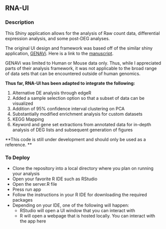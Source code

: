 ## RNA-UI   


### Description 
This Shiny application allows for the analysis of Raw count data, differential expression analysis, and some post-DEG analyses.

The original UI design and framework was based off of the similar shiny application, [GENAVi](https://github.com/alpreyes/GENAVi). Here is a link to the [manuscript](https://link.springer.com/article/10.1186/s12864-019-6073-7). 

GENAVi was limited to Human or Mouse data only. Thus, while I appreciated parts of their analysis framework, it was not applicable to the broad range of data sets that can be encountered outside of human genomics.

**Thus far, RNA-UI has been adapted to integrate the following:**

1) Alternative DE analysis through edgeR  
2) Added a sample selection option so that a subset of data can be visualized  
3) Addition of 95% confidence interval clustering on PCA  
4) Substantially modified enrichment analysis for custom datasets  
5) KEGG Mapping  
6) Keyword and gene set extractions from annotated data for in-depth analysis of DEG lists and subsequent generation of figures  

**This code is still under development and should only be used as a reference. **

### To Deploy
- Clone the repository into a local directory where you plan on running your analysis
- Open your favorite R IDE such as RStudio
- Open the server.R file
- Press run app
- Follow the instructions in your R IDE for downloading the required packages
- Depending on your IDE, one of the following will happen:
	- RStudio will open a UI window that you can interact with
	- R will open a webpage that is hosted locally. You can interact with the app here